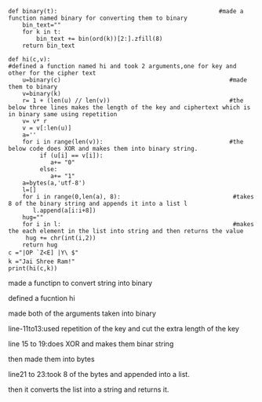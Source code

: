 ```
def binary(t):                                              #made a function named binary for converting them to binary
    bin_text=""
    for k in t:
        bin_text += bin(ord(k))[2:].zfill(8)        
    return bin_text

def hi(c,v):                                                   #defined a function named hi and took 2 arguments,one for key and other for the cipher text
    u=binary(c)                                                #made them to binary
    v=binary(k)
    r= 1 + (len(u) // len(v))                                  #the below three lines makes the length of the key and ciphertext which is in binary same using repetition
    v= v* r
    v = v[:len(u)]
    a=''
    for i in range(len(v)):                                    #the below code does XOR and makes them into binary string.
         if (u[i] == v[i]):
            a+= "0"
         else:
            a+= "1" 
    a=bytes(a,'utf-8')
    l=[]
    for i in range(0,len(a), 8):                                #takes 8 of the binary string and appends it into a list l
       l.append(a[i:i+8])
    hug=""
    for i in l:                                                 #makes the each element in the list into string and then returns the value
     hug += chr(int(i,2))
    return hug
c ="|OP `Z<E] |Y\ $"
k ="Jai Shree Ram!"
print(hi(c,k))
```
made a functipn to convert string into binary


defined a fucntion hi


made both of the arguments taken into binary


line-11to13:used repetition of the key and cut the extra length of the key


line 15 to 19:does XOR and makes them binar string

then made them into bytes

line21 to 23:took 8 of the bytes and appended into a list.

then it converts the list into a string and returns it.


